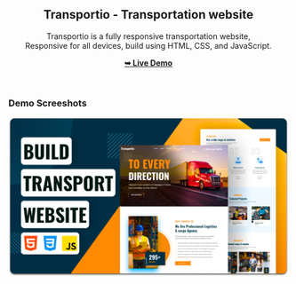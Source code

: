 <div align="center">

  <br />
  <br />

  <h2 align="center">Transportio - Transportation website</h2>

  Transportio is a fully responsive transportation website, <br />Responsive for all devices, build using HTML, CSS, and JavaScript.

  <a href="https://codewithsadee.github.io/transportio/"><strong>➥ Live Demo</strong></a>

</div>

<br />

### Demo Screeshots

![Transportio Desktop Demo](./readme-images/desktop.png "Desktop Demo")
